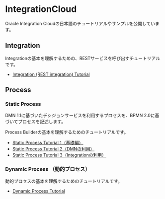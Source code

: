 # IntegrationCloud

Oracle Integration Cloudの日本語のチュートリアルやサンプルを公開しています。

## Integration

Integrationの基本を理解するための、RESTサービスを呼び出すチュートリアルです。

- [Integration (REST integration) Tutorial](Integration-Tutorial.md)

## Process

### Static Process

DMN 1.1に基づいたデシジョンサービスを利用するプロセスを、BPMN 2.0に基づいてプロセスを記述します。

Process Builderの基本を理解するためのチュートリアルです。

- [Static Process Tutorial 1（基礎編）](StaticProcess-Tutorial1.md)
- [Static Process Tutorial 2（DMNの利用）](StaticProcess-Tutorial2.md)
- [Static Process Tutorial 3（Integrationの利用）](StaticProcess-Tutorial3.md)

### Dynamic Process （動的プロセス）

動的プロセスの基本を理解するためのチュートリアルです。

- [Dynamic Process Tutorial](DynamicProcess-Tutorial.md)

